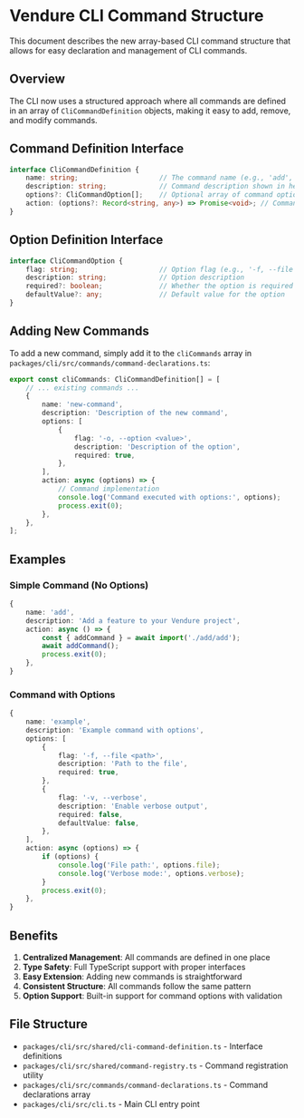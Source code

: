 # Vendure CLI Command Structure

This document describes the new array-based CLI command structure that allows for easy declaration and management of CLI commands.

## Overview

The CLI now uses a structured approach where all commands are defined in an array of `CliCommandDefinition` objects, making it easy to add, remove, and modify commands.

## Command Definition Interface

```typescript
interface CliCommandDefinition {
    name: string;                    // The command name (e.g., 'add', 'migrate')
    description: string;             // Command description shown in help
    options?: CliCommandOption[];    // Optional array of command options
    action: (options?: Record<string, any>) => Promise<void>; // Command implementation
}
```

## Option Definition Interface

```typescript
interface CliCommandOption {
    flag: string;                    // Option flag (e.g., '-f, --file <path>')
    description: string;             // Option description
    required?: boolean;              // Whether the option is required
    defaultValue?: any;              // Default value for the option
}
```

## Adding New Commands

To add a new command, simply add it to the `cliCommands` array in `packages/cli/src/commands/command-declarations.ts`:

```typescript
export const cliCommands: CliCommandDefinition[] = [
    // ... existing commands ...
    {
        name: 'new-command',
        description: 'Description of the new command',
        options: [
            {
                flag: '-o, --option <value>',
                description: 'Description of the option',
                required: true,
            },
        ],
        action: async (options) => {
            // Command implementation
            console.log('Command executed with options:', options);
            process.exit(0);
        },
    },
];
```

## Examples

### Simple Command (No Options)
```typescript
{
    name: 'add',
    description: 'Add a feature to your Vendure project',
    action: async () => {
        const { addCommand } = await import('./add/add');
        await addCommand();
        process.exit(0);
    },
}
```

### Command with Options
```typescript
{
    name: 'example',
    description: 'Example command with options',
    options: [
        {
            flag: '-f, --file <path>',
            description: 'Path to the file',
            required: true,
        },
        {
            flag: '-v, --verbose',
            description: 'Enable verbose output',
            required: false,
            defaultValue: false,
        },
    ],
    action: async (options) => {
        if (options) {
            console.log('File path:', options.file);
            console.log('Verbose mode:', options.verbose);
        }
        process.exit(0);
    },
}
```

## Benefits

1. **Centralized Management**: All commands are defined in one place
2. **Type Safety**: Full TypeScript support with proper interfaces
3. **Easy Extension**: Adding new commands is straightforward
4. **Consistent Structure**: All commands follow the same pattern
5. **Option Support**: Built-in support for command options with validation

## File Structure

- `packages/cli/src/shared/cli-command-definition.ts` - Interface definitions
- `packages/cli/src/shared/command-registry.ts` - Command registration utility
- `packages/cli/src/commands/command-declarations.ts` - Command declarations array
- `packages/cli/src/cli.ts` - Main CLI entry point 